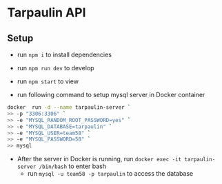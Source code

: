 # Tarpaulin API

## Setup
* run `npm i` to install dependencies
* run `npm run dev` to develop
* run `npm start` to view

* run following command to setup mysql server in Docker container
```bash
docker  run -d --name tarpaulin-server `
>> -p "3306:3306" `
>> -e "MYSQL_RANDOM_ROOT_PASSWORD=yes" `
>> -e "MYSQL_DATABASE=tarpaulin" `
>> -e "MYSQL_USER=team58" `
>> -e "MYSQL_PASSWORD=58" `
>> mysql
```

* After the server in Docker is running, run `docker exec -it tarpaulin-server /bin/bash` to enter bash
    * run `mysql -u team58 -p tarpaulin` to access the database